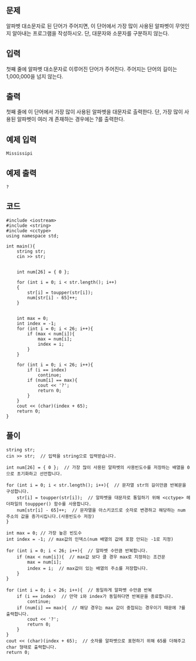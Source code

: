 ## 문제 
알파벳 대소문자로 된 단어가 주어지면, 이 단어에서 가장 많이 사용된 알파벳이 무엇인지 알아내는 프로그램을 작성하시오. 단, 대문자와 소문자를 구분하지 않는다.
## 입력
첫째 줄에 알파벳 대소문자로 이루어진 단어가 주어진다. 주어지는 단어의 길이는 1,000,000을 넘지 않는다.


## 출력
첫째 줄에 이 단어에서 가장 많이 사용된 알파벳을 대문자로 출력한다. 단, 가장 많이 사용된 알파벳이 여러 개 존재하는 경우에는 ?를 출력한다.


## 예제 입력 
```
Mississipi
```

## 예제 출력  
```
?
```
## 코드
```
#include <iostream>
#include <string>
#include <cctype>
using namespace std;

int main(){
	string str;
	cin >> str;


	int num[26] = { 0 };

	for (int i = 0; i < str.length(); i++)
	{
		str[i] = toupper(str[i]); 
		num[str[i] - 65]++; 
	}


	int max = 0; 
  	int index = -1; 
  	for (int i = 0; i < 26; i++){
		if (max < num[i]){
			max = num[i];
			index = i;
		}
	}

  	for (int i = 0; i < 26; i++){
		if (i == index)
			continue;
		if (num[i] == max){
			cout << '?';
			return 0;
		}
	}
	cout << (char)(index + 65);
	return 0;
}
```
## 풀이
```
string str;
cin >> str;  // 입력을 string으로 입력받습니다.

int num[26] = { 0 };  // 가장 많이 사용된 알파벳의 사용빈도수를 저장하는 배열을 0으로 초기화하고 선언합니다.
```
```
for (int i = 0; i < str.length(); i++){  // 문자열 str의 길이만큼 반복문을 구성합니다.
	str[i] = toupper(str[i]);  // 알파벳을 대문자로 통일하기 위해 <cctype> 헤더파일의 touppper() 함수를 사용합니다.
	num[str[i] - 65]++;  // 문자열을 아스키코드로 숫자로 변경하고 해당하는 num 주소의 값을 증가시킵니다.(사용빈도수 저장)
}
```
```
int max = 0; // 가장 높은 빈도수
int index = -1; // max값의 인덱스(num 배열의 값에 포함 안되는 -1로 지정)

for (int i = 0; i < 26; i++){  // 알파벳 수만큼 반복합니다.
	if (max < num[i]){  // max값 보다 클 경우 max로 지정하는 조건문
		max = num[i];
		index = i;  // max값이 있는 배열의 주소를 저장합니다.
	}
}
```
```
for (int i = 0; i < 26; i++){  // 동일하게 알파벳 수만큼 반복
	if (i == index)  // 만약 i와 index가 동일하다면 반복문을 종료합니다.
		continue;
	if (num[i] == max){  // 해당 경우는 max 값이 중첩되는 경우이기 때문에 ?를 출력합니다.
		cout << '?';
		return 0;
	}
}
cout << (char)(index + 65);  // 숫자를 알파벳으로 표현하기 위해 65를 더해주고 char 형태로 출력합니다.
return 0;

